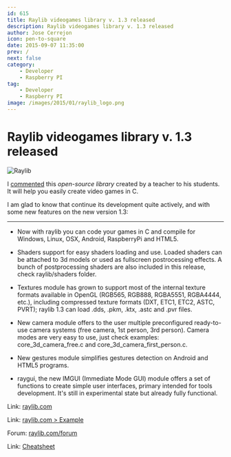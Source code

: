 ```yaml
---
id: 615
title: Raylib videogames library v. 1.3 released
description: Raylib videogames library v. 1.3 released
author: Jose Cerrejon
icon: pen-to-square
date: 2015-09-07 11:35:00
prev: /
next: false
category:
    - Developer
    - Raspberry PI
tag:
    - Developer
    - Raspberry PI
image: /images/2015/01/raylib_logo.png
---
```


# Raylib videogames library v. 1.3 released

![Raylib](/images/2015/01/raylib_logo.png)

I [commented](/post.php?id=507) this _open-source library_ created by a teacher to his students. It will help you easily create video games in C.

I am glad to know that continue its development quite actively, and with some new features on the new version 1.3:

---

-   Now with raylib you can code your games in C and compile for Windows, Linux, OSX, Android, RaspberryPi and HTML5.

-   Shaders support for easy shaders loading and use. Loaded shaders can be attached to 3d models or used as fullscreen postrocessing effects. A bunch of postprocessing shaders are also included in this release, check raylib/shaders folder.

-   Textures module has grown to support most of the internal texture formats available in OpenGL (RGB565, RGB888, RGBA5551, RGBA4444, etc.), including compressed texture formats (DXT, ETC1, ETC2, ASTC, PVRT); raylib 1.3 can load .dds, .pkm, .ktx, .astc and .pvr files.

-   New camera module offers to the user multiple preconfigured ready-to-use camera systems (free camera, 1st person, 3rd person). Camera modes are very easy to use, just check examples: core_3d_camera_free.c and core_3d_camera_first_person.c.

-   New gestures module simplifies gestures detection on Android and HTML5 programs.

-   raygui, the new IMGUI (Immediate Mode GUI) module offers a set of functions to create simple user interfaces, primary intended for tools development. It's still in experimental state but already fully functional.

Link: [raylib.com](https://www.raylib.com)

Link: [raylib.com > Example](https://www.raylib.com/examples.htm)

Forum: [raylib.com/forum](https://www.raylib.com/forum/index.php?p=/categories)

Link: [Cheatsheet](https://www.raylib.com/cheatsheet.html)
